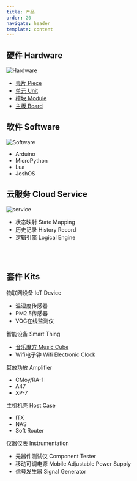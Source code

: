 ```yaml
---
title: 产品
order: 20
navigate: header
template: content
---
```


<!--pico-element card-3-->

## 硬件 Hardware

![Hardware](images/hardware.png)

- [壳片 Piece](#)
- [单元 Unit](#)
- [模块 Module](#)
- [主板 Board](#)

<!--pico-element-end-->

<!--pico-element card-3-->

## 软件 Software

![Software](images/software.png)

- Arduino
- MicroPython
- Lua
- JoshOS

<!--pico-element-end-->

<!--pico-element card-3-->

## 云服务 Cloud Service

![service](images/service.png)

- 状态映射 State Mapping
- 历史记录 History Record
- 逻辑引擎 Logical Engine
<br>
<br>

<!--pico-element-end-->

<!--pico-element card-1-->

## 套件 Kits

物联网设备 IoT Device

- 温湿度传感器
- PM2.5传感器
- VOC在线监测仪

智能设备 Smart Thing

- [音乐魔方 Music Cube](product/music-cube)
- Wifi电子钟 Wifi Electronic Clock

耳放功放 Amplifier

- CMoy/RA-1
- A47
- XP-7

主机机壳 Host Case

- ITX
- NAS
- Soft Router

仪器仪表 Instrumentation

- 元器件测试仪 Component Tester
- 移动可调电源 Mobile Adjustable Power Supply
- 信号发生器 Signal Generator

<!--pico-element-end-->

